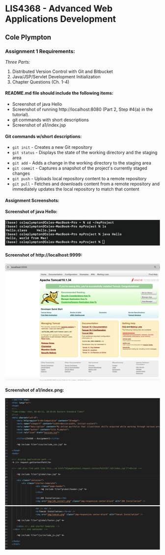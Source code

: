 # LIS4368 - Advanced Web Applications Development

## Cole Plympton

### Assignment 1 Requirements:

*Three Parts:*

1. Distributed Version Control with Git and Bitbucket
2. Java/JSP/Servlet Development Initialization
3. Chapter Questions (Ch. 1-4)

#### README.md file should include the following items:

* Screenshot of java Hello
* Screenshot of running http://localhost:8080 (Part 2, Step #4(a) in the tutorial).
* git commands with short descriptions
* Screenshot of a1/index.jsp

#### Git commands w/short descriptions:

- `git init` - Creates a new Git repository
- `git status` - Displays the state of the working directory and the staging area
- `git add` - Adds a change in the working directory to the staging area
- `git commit` - Captures a snapshot of the project's currently staged changes
- `git push` - Uploads local repository content to a remote repository
- `git pull` - Fetches and downloads content from a remote repository and immediately updates the local repository to match that content

#### Assignment Screenshots:

#### Screenshot of java Hello:

![A1 java Screenshot](img/jdk_install.png)

#### Screenshot of http://localhost:9999:
![A1 localhost running](img/tomcat.png)

#### Screenshot of a1/index.png:
![A1 index1.png](img/index1.png)
![A1 index2.png](img/index2.png)
